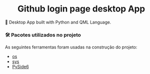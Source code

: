 <h1 align="center">Github login page desktop App</h1>

🚀 Desktop App built with Python and QML Language.

### 🛠 Pacotes utilizados no projeto

As seguintes ferramentas foram usadas na construção do projeto:

- [os](https://docs.python.org/3/library/os.html)
- [sys](https://docs.python.org/3/library/sys.html)
- [PySide6](https://pypi.org/project/PySide6/)
  
